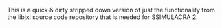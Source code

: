 
This is a quick & dirty stripped down version of just the functionality from the libjxl source code repository that is needed for SSIMULACRA 2.